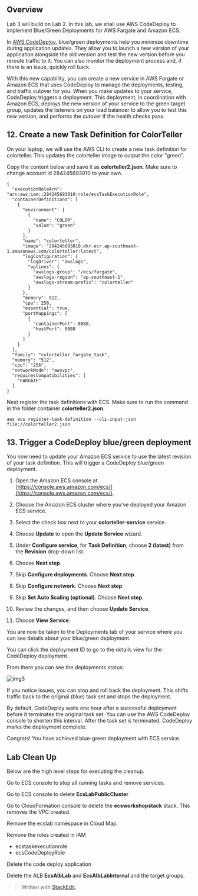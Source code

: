 ## Overview

Lab 3 will build on Lab 2. In this lab, we shall use AWS CodeDeploy to implement Blue/Green Deployments for AWS Fargate and Amazon ECS.

In [AWS CodeDeploy](https://aws.amazon.com/codedeploy/), blue/green deployments help you minimize downtime during application updates. They allow you to launch a new version of your application alongside the old version and test the new version before you reroute traffic to it. You can also monitor the deployment process and, if there is an issue, quickly roll back.

With this new capability, you can create a new service in AWS Fargate or Amazon ECS that uses CodeDeploy to manage the deployments, testing, and traffic cutover for you. When you make updates to your service, CodeDeploy triggers a deployment. This deployment, in coordination with Amazon ECS, deploys the new version of your service to the green target group, updates the listeners on your load balancer to allow you to test this new version, and performs the cutover if the health checks pass.

## 12. Create a new Task Definition for ColorTeller

On your laptop, we will use the AWS CLI to create a new task definition for colorteller. This updates the colorteller image to output the color "green".

Copy the content below and save it as **colorteller2.json**. Make sure to change account id 284245693010 to your own.

```
{
  "executionRoleArn": "arn:aws:iam::284245693010:role/ecsTaskExecutionRole",
  "containerDefinitions": [
    {
      "environment": [
        {
          "name": "COLOR",
          "value": "green"
        }
      ],
      "name": "colorteller",
      "image": "284245693010.dkr.ecr.ap-southeast-1.amazonaws.com/colorteller:latest",
      "logConfiguration": {
        "logDriver": "awslogs",
        "options": {
          "awslogs-group": "/ecs/fargate",
          "awslogs-region": "ap-southeast-1",
          "awslogs-stream-prefix": "colorteller"
        }
      },
      "memory": 512,
      "cpu": 256,
      "essential": true,
      "portMappings": [
        {
          "containerPort": 8080,
          "hostPort": 8080
        }
      ]
    }
  ],
  "family": "colorteller_fargate_task",
  "memory": "512",
  "cpu": "256",
  "networkMode": "awsvpc",
  "requiresCompatibilities": [
    "FARGATE"
  ]
}

```

Next register the task definitions with ECS. Make sure to run the command in the folder container **colorteller2.json**.

  

    aws ecs register-task-definition --cli-input-json file://colorteller2.json



## 13. Trigger a CodeDeploy blue/green deployment


You now need to update your Amazon ECS service to use the latest revision of your task definition. This will trigger a CodeDeploy blue/green deployment.

1.  Open the Amazon ECS console at [https://console.aws.amazon.com/ecs/](https://console.aws.amazon.com/ecs/).
    
2.  Choose the Amazon ECS cluster where you’ve deployed your Amazon ECS service.
    
3.  Select the check box next to your **colorteller-service** service.
    
4.  Choose **Update** to open the **Update Service** wizard.

5.  Under **Configure service**, for **Task Definition**, choose **2 (latest)** from the **Revision** drop-down list.
        
6.  Choose **Next step**.

7.  Skip **Configure deployments**. Choose **Next step**.
    
8.  Skip **Configure network**. Choose **Next step**.
    
9.  Skip **Set Auto Scaling (optional)**. Choose **Next step**.
    
10.  Review the changes, and then choose **Update Service**.
    
11.  Choose **View Service**.

You are now be taken to the Deployments tab of your service where you can see details about your blue/green deployment.

You can click the deployment ID to go to the details view for the CodeDeploy deployment.

From there you can see the deployments status:

![img3]

[img3]: https://github.com/tohwsw/awsecslab/blob/master/Lab23-BlueGreen-Deployment-with-CodeDeploy/img/3-deployment2.png

If you notice issues, you can stop and roll back the deployment. This shifts traffic back to the original (blue) task set and stops the deployment.

By default, CodeDeploy waits one hour after a successful deployment before it terminates the original task set. You can use the AWS CodeDeploy console to shorten this interval. After the task set is terminated, CodeDeploy marks the deployment complete.

Congrats! You have achieved blue-green deployment with ECS service.


## Lab Clean Up

Below are the high level steps for executing the cleanup.

Go to ECS console to stop all running tasks and remove services.

Go to ECS console to delete **EcsLabPublicCluster**

Go to CloudFormation console to delete the **ecsworkshopstack** stack. This removes the VPC created.

Remove the ecslab namespace in Cloud Map.

Remove the roles created in IAM
- ecstaskexecutionrole
- ecsCodeDeployRole

Delete the code deploy application

Delete the ALB **EcsAlbLab** and **EcsAlbLabInternal** and the target groups.


> Written with [StackEdit](https://stackedit.io/).

<!--stackedit_data:
eyJoaXN0b3J5IjpbLTUwNDE0NTY1MSwxNjYwODQ4NzEwLDE4MT
MwMTMyNCwxNzAxNzA0MzY1LDczMDk5ODExNl19
-->